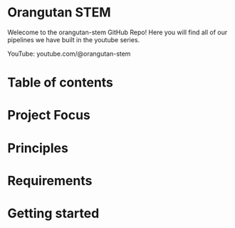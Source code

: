 ﻿# Orangutan STEM
Welecome to the orangutan-stem GitHub Repo! Here you will find all of our pipelines we have built in the youtube series.

YouTube: youtube.com/@orangutan-stem


# Table of contents




# Project Focus




# Principles



# Requirements




# Getting started






